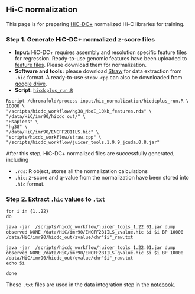 ## Hi-C normalization 

This page is for preparing [HiC-DC+](https://github.com/mervesa/HiCDCPlus) normalized Hi-C libraries for training. 

### **Step 1**. Generate HiC-DC+ normalized z-score files

- **Input:** HiC-DC+ requires assembly and resolution specific feature files for regression. Ready-to-use genomic features have been uploaded to [feature files](https://drive.google.com/drive/folders/1084P15MIrYeS13_ynpx2fbu11HTDszOt?usp=sharing). Please download them for normalization. 
- **Software and tools:** please download [Straw](https://github.com/aidenlab/straw) for data extraction from `.hic` format. A ready-to-use `straw.cpp` can also be downloaded from [google drive](https://drive.google.com/drive/folders/11BSDjUA4fb9uLnAqSFXjKZWQbzVadSIn?usp=sharing).
- **Script:** [`hicdcplus_run.R`](https://github.com/viannegao/ChromaFold/blob/main/process%20input/hic_normalization/hicdcplus_run.R)

```
Rscript /chromafold/process input/hic_normalization/hicdcplus_run.R \
10000 \
"/scripts/hicdc_workflow/hg38_MboI_10kb_features.rds" \
"/data/HiC/imr90/hicdc_out/" \
"Hsapiens" \
"hg38" \
"/data/HiC/imr90/ENCFF281ILS.hic" \
"scripts/hicdc_workflow/straw.cpp" \
"/scripts/hicdc_workflow/juicer_tools.1.9.9_jcuda.0.8.jar" 
```

After this step, HiC-DC+ normalized files are successfully generated, including 
- `.rds`: R object, stores all the normalization calculations
- `.hic`: z-score and q-value from the normalization have been stored into `.hic` format. 

### **Step 2**. Extract `.hic` values to `.txt`

```
for i in {1..22}
do

java -jar  /scripts/hicdc_workflow/juicer_tools_1.22.01.jar dump observed NONE /data/HiC/imr90/ENCFF281ILS_zvalue.hic $i $i BP 10000 /data/HiC/imr90/hicdc_out/zvalue/chr"$i"_raw.txt

java -jar  /scripts/hicdc_workflow/juicer_tools_1.22.01.jar dump observed NONE /data/HiC/imr90/ENCFF281ILS_qvalue.hic $i $i BP 10000 /data/HiC/imr90/hicdc_out/qvalue/chr"$i"_raw.txt
echo $i

done
```

These `.txt` files are used in the data integration step in the [notebook](https://github.com/viannegao/ChromaFold/blob/main/process%20input/Process%20Input%20-%20Hi-C.ipynb).